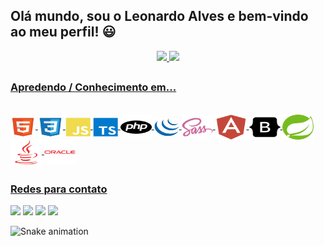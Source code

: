 ## Olá mundo, sou o Leonardo Alves e bem-vindo ao meu perfil! 😃

<div align="center">
  <a href="https://github.com/leobritto-sudo">
  <img height="180em" src="https://github-readme-stats.vercel.app/api?username=leobritto-sudo&show_icons=true&theme=midnight-purple&include_all_commits=true&count_private=true"/>
  <img height="180em" src="https://github-readme-stats.vercel.app/api/top-langs/?username=leobritto-sudo&layout=compact&langs_count=7&theme=midnight-purple"/>
</div>
  
##
### Apredendo / Conhecimento em...
  
<div style="display: inline_block"><br>
  <img align="center" alt="Leo-HTML" height="30" width="40" src="https://raw.githubusercontent.com/devicons/devicon/master/icons/html5/html5-original.svg">
  <img align="center" alt="Leo-CSS" height="30" width="40" src="https://raw.githubusercontent.com/devicons/devicon/master/icons/css3/css3-original.svg">
  <img align="center" alt="Leo-Js" height="30" width="40" src="https://raw.githubusercontent.com/devicons/devicon/master/icons/javascript/javascript-plain.svg">
  <img align="center" alt="Leo-Ts" height="30" width="40" src="https://raw.githubusercontent.com/devicons/devicon/master/icons/typescript/typescript-plain.svg">
  <img align="center" alt="Leo-Php" height="40" width="50" src="https://raw.githubusercontent.com/devicons/devicon/master/icons/php/php-plain.svg">
  <img align="center" alt="Leo-Jquery" height="30" width="40" src="https://raw.githubusercontent.com/devicons/devicon/master/icons/jquery/jquery-original.svg">
  <img align="center" alt="Leo-Sass" height="40" width="50" src="https://raw.githubusercontent.com/devicons/devicon/master/icons/sass/sass-original.svg">
  <img align="center" alt="Leo-Angular" height="40" width="50" src="https://raw.githubusercontent.com/devicons/devicon/master/icons/angularjs/angularjs-plain.svg">
  <img align="center" alt="Leo-Boostrap" height="40" width="50" src="https://raw.githubusercontent.com/devicons/devicon/master/icons/bootstrap/bootstrap-plain.svg">
  <img align="center" alt="Leo-Spring" height="40" width="50" src="https://raw.githubusercontent.com/devicons/devicon/master/icons/spring/spring-original.svg">
  <img align="center" alt="Leo-Java" height="40" width="50" src="https://raw.githubusercontent.com/devicons/devicon/master/icons/java/java-plain.svg">
  <img align="center" alt="Leo-Oracle" height="40" width="50" src="https://raw.githubusercontent.com/devicons/devicon/master/icons/oracle/oracle-original.svg">
</div>
  
##
### Redes para contato
  <a href="https://www.facebook.com/leo.britto.50/" target="_blank"><img src="https://img.shields.io/badge/Facebook-1877F2?style=for-the-badge&logo=facebook&logoColor=white" target="_blank"></a>
  <a href="https://instagram.com/leo_britto.jpg" target="_blank"><img src="https://img.shields.io/badge/-Instagram-%23E4405F?style=for-the-badge&logo=instagram&logoColor=white" target="_blank"></a>
  <a href = "mailto:leo-britto@hotmail.com"><img src="https://img.shields.io/badge/Microsoft_Outlook-0078D4?style=for-the-badge&logo=microsoft-outlook&logoColor=white" target="_blank"></a>
  <a href="https://www.linkedin.com/in/leonardo-alves-b86052202/" target="_blank"><img src="https://img.shields.io/badge/-LinkedIn-%230077B5?style=for-the-badge&logo=linkedin&logoColor=white" target="_blank"></a>
  
![Snake animation](https://github.com/leobritto-sudo/leobritto-sudo/blob/output/github-contribution-grid-snake.svg)
  
